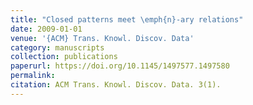 ```yaml
---
title: "Closed patterns meet \emph{n}-ary relations"
date: 2009-01-01
venue: '{ACM} Trans. Knowl. Discov. Data'
category: manuscripts
collection: publications
paperurl: https://doi.org/10.1145/1497577.1497580
permalink: 
citation: ACM Trans. Knowl. Discov. Data. 3(1).
---
```

